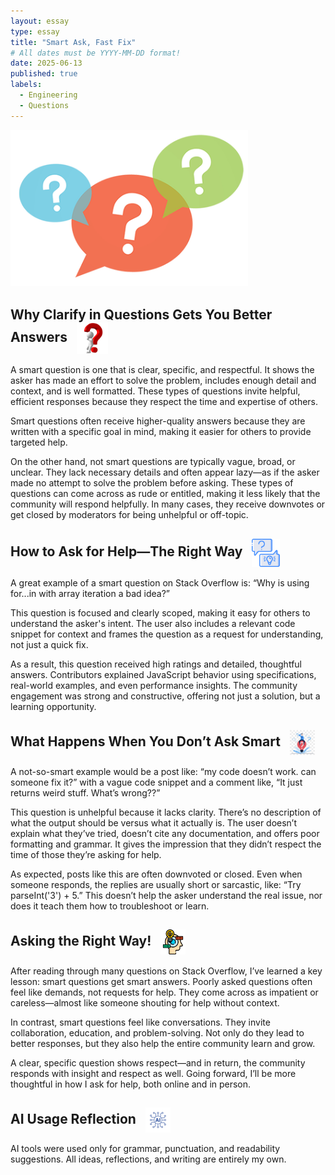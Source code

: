 ```yaml
---
layout: essay
type: essay
title: "Smart Ask, Fast Fix"
# All dates must be YYYY-MM-DD format!
date: 2025-06-13
published: true
labels:
  - Engineering
  - Questions
---
```

<img width="380px" class="rounded float-start pe-3" src="../img/SmartQuestions/image_preview.png">
  
## Why Clarify in Questions Gets You Better Answers <img src="../img/SmartQuestions/pngimg.com - question_mark_PNG56.png" width="50px" style="vertical-align: middle; margin-left: 10px;">

A smart question is one that is clear, specific, and respectful. It shows the asker has made an effort to solve the problem, includes enough detail and context, and is well formatted. These types of questions invite helpful, efficient responses because they respect the time and expertise of others.

Smart questions often receive higher-quality answers because they are written with a specific goal in mind, making it easier for others to provide targeted help.

On the other hand, not smart questions are typically vague, broad, or unclear. They lack necessary details and often appear lazy—as if the asker made no attempt to solve the problem before asking. These types of questions can come across as rude or entitled, making it less likely that the community will respond helpfully. In many cases, they receive downvotes or get closed by moderators for being unhelpful or off-topic.

## How to Ask for Help—The Right Way <img src="../img/SmartQuestions/943452.png" width="45px" style="vertical-align: middle; margin-left: 10px;">

A great example of a smart question on Stack Overflow is:
“Why is using for...in with array iteration a bad idea?”

This question is focused and clearly scoped, making it easy for others to understand the asker's intent. The user also includes a relevant code snippet for context and frames the question as a request for understanding, not just a quick fix.

As a result, this question received high ratings and detailed, thoughtful answers. Contributors explained JavaScript behavior using specifications, real-world examples, and even performance insights. The community engagement was strong and constructive, offering not just a solution, but a learning opportunity.

## What Happens When You Don’t Ask Smart <img src="../img/SmartQuestions/pngtree-i-can-find-answers-from-the-anything-many-questions-and-no-png-image_4367750.png" width="40px" style="vertical-align: middle; margin-left: 10px;">

A not-so-smart example would be a post like:
“my code doesn’t work. can someone fix it?”
with a vague code snippet and a comment like,
“It just returns weird stuff. What’s wrong??”

This question is unhelpful because it lacks clarity. There’s no description of what the output should be versus what it actually is. The user doesn’t explain what they’ve tried, doesn’t cite any documentation, and offers poor formatting and grammar. It gives the impression that they didn’t respect the time of those they’re asking for help.

As expected, posts like this are often downvoted or closed. Even when someone responds, the replies are usually short or sarcastic, like:
“Try parseInt('3') + 5.”
This doesn’t help the asker understand the real issue, nor does it teach them how to troubleshoot or learn.

## Asking the Right Way! <img src="../img/SmartQuestions/4149681.png" width="40px" style="vertical-align: middle; margin-left: 10px;">

After reading through many questions on Stack Overflow, I’ve learned a key lesson: smart questions get smart answers. Poorly asked questions often feel like demands, not requests for help. They come across as impatient or careless—almost like someone shouting for help without context.

In contrast, smart questions feel like conversations. They invite collaboration, education, and problem-solving. Not only do they lead to better responses, but they also help the entire community learn and grow.

A clear, specific question shows respect—and in return, the community responds with insight and respect as well. Going forward, I’ll be more thoughtful in how I ask for help, both online and in person.

## AI Usage Reflection <img src="../img/typescript/AI.png" width="40px" style="vertical-align: middle; margin-left: 10px;">

AI tools were used only for grammar, punctuation, and readability suggestions. All ideas, reflections, and writing are entirely my own.
